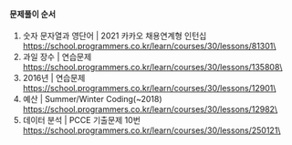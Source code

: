 #### 문제풀이 순서

1. 숫자 문자열과 영단어 | 2021 카카오 채용연계형 인턴십
https://school.programmers.co.kr/learn/courses/30/lessons/81301\
2. 과일 장수 | 연습문제 
https://school.programmers.co.kr/learn/courses/30/lessons/135808\
3. 2016년 | 연습문제
https://school.programmers.co.kr/learn/courses/30/lessons/12901\
4. 예산 | Summer/Winter Coding(~2018)
https://school.programmers.co.kr/learn/courses/30/lessons/12982\
5. 데이터 분석 | PCCE 기출문제 10번
https://school.programmers.co.kr/learn/courses/30/lessons/250121\
